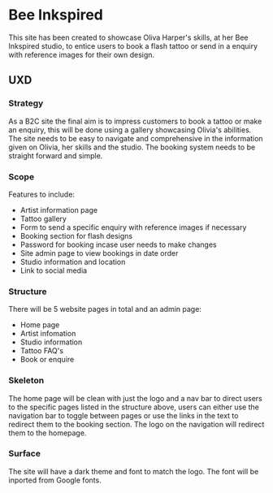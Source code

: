 # Bee Inkspired

This site has been created to showcase Oliva Harper's skills, at her Bee Inkspired studio, to entice users to book a flash tattoo or send in a enquiry with reference images for their own design.

## UXD

### Strategy

As a B2C site the final aim is to impress customers to book a tattoo or make an enquiry, this will be done using a gallery showcasing Olivia's abilities. The site needs to be easy to navigate and comprehensive in the information given on Olivia, her skills and the studio. The booking system needs to be straight forward and simple.

### Scope

Features to include:
- Artist information page
- Tattoo gallery 
- Form to send a specific enquiry with reference images if necessary 
- Booking section for flash designs
- Password for booking incase user needs to make changes
- Site admin page to view bookings in date order
- Studio information and location 
- Link to social media

### Structure

There will be 5 website pages in total and an admin page:
- Home page
- Artist infomation
- Studio information
- Tattoo FAQ's
- Book or enquire
 
### Skeleton

The home page will be clean with just the logo and a nav bar to direct users to the specific pages listed in the structure above, users can either use the navigation bar to toggle between pages or use the links in the text to redirect them to the booking section. The logo on the navigation will redirect them to the homepage.

### Surface

The site will have a dark theme and font to match the logo. The font will be inported from Google fonts.